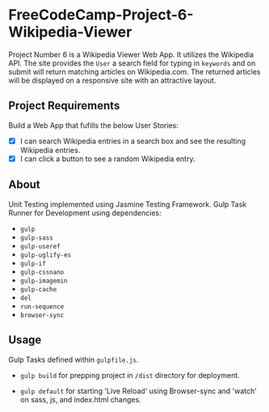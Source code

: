 # FreeCodeCamp-Project-6-Wikipedia-Viewer

Project Number 6 is a Wikipedia Viewer Web App. It utilizes the Wikipedia API. The site provides the `User` a search field for typing in `keywords` and on submit will return matching
articles on Wikipedia.com. The returned articles will be displayed on a responsive site with
an attractive layout.

## Project Requirements
Build a Web App that fufills the below User Stories:
- [X] I can search Wikipedia entries in a search box and see the resulting Wikipedia entries.
- [X] I can click a button to see a random Wikipedia entry.

## About
Unit Testing implemented using Jasmine Testing Framework.
Gulp Task Runner for Development using dependencies:
- `gulp`
- `gulp-sass`
- `gulp-useref`
- `gulp-uglify-es`
- `gulp-if`
- `gulp-cssnano`
- `gulp-imagemin`
- `gulp-cache`
- `del`
- `run-sequence`
- `browser-sync`

## Usage
Gulp Tasks defined within `gulpfile.js`.

- `gulp build` for prepping project in `/dist` directory for deployment.

- `gulp default` for starting 'Live Reload' using Browser-sync and 'watch' on sass, js, and index.html changes.
